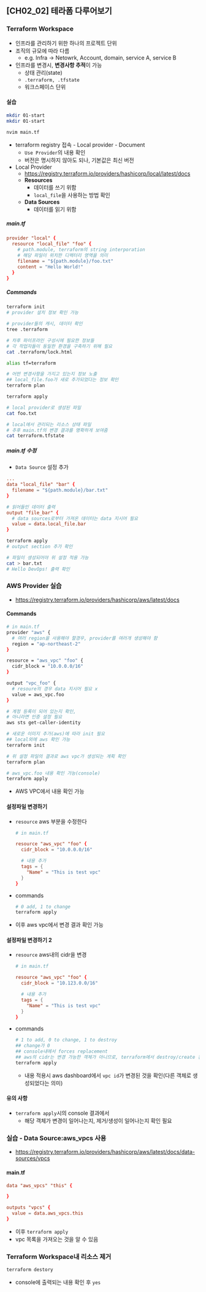 ## [CH02_02] 테라폼 다루어보기

### Terraform Workspace
- 인프라를 관리하기 위한 하나의 프로젝트 단위
- 조직의 규모에 따라 다름
  - e.g. Infra -> Netowrk, Account, domain, service A, service B
- 인프라를 변경시, **변경사항 추적**이 가능
  - 상태 관리(state)
  - `.terraform, .tfstate`
  - 워크스페이스 단위

#### 실습
```bash
mkdir 01-start
mkdir 01-start

nvim main.tf
```
- terraform registry 접속 - Local provider - Document
  - `Use Provider`의 내용 확인
  - 버전은 명시하지 않아도 되나, 기본값은 최신 버전
- Local Provider
  - https://registry.terraform.io/providers/hashicorp/local/latest/docs
  - **Resources**
    - 데이터를 쓰기 위함
    - `local_file`을 사용하는 방법 확인
  - **Data Sources**
    - 데이터를 읽기 위함

##### main.tf
```conf
provider "local" {
  resource "local_file" "foo" {
    # path.module, terraform의 string interporation
    # 해당 파일이 위치한 디렉터리 영역을 의미
    filename = "${path.module}/foo.txt"
    content = "Hello World!"
  }
}
```

##### Commands
```bash
terraform init
# provider 설치 정보 확인 가능

# provider들의 캐시, 데이터 확인
tree .terraform

# 차후 파이프라인 구성시에 필요한 정보들
# 각 작업자들이 동일한 환경을 구축하기 위해 필요
cat .terraform/lock.html

alias tf=terraform

# 어떤 변경사항을 가지고 있는지 정보 노출
## local_file.foo가 새로 추가되었다는 정보 확인
terraform plan

terraform apply

# local provider로 생성된 파일
cat foo.txt

# local에서 관리되는 리소스 상태 파일
# 추후 main.tf의 변경 결과를 명확하게 보여줌
cat terraform.tfstate
```

##### main.tf 수정
- `Data Source` 설정 추가
```conf
... 
data "local_file" "bar" {
  filename = "${path.module}/bar.txt"
}

# 읽어들인 데이터 출력
output "file_bar" {
  # data sources로부터 가져온 데이터는 data 지시어 필요
  value = data.local_file.bar
}
```
```bash
terraform apply
# output section 추가 확인

# 파일이 생성되어야 위 설정 적용 가능
cat > bar.txt
# Hello DevOps! 출력 확인
```

### AWS Provider 실습
- https://registry.terraform.io/providers/hashicorp/aws/latest/docs

#### Commands
```bash
# in main.tf
provider "aws" {
  # 여러 region을 사용해야 할경우, provider를 여러개 생성해야 함
  region = "ap-northeast-2"
}

resource = "aws_vpc" "foo" {
  cidr_block = "10.0.0.0/16"
}

output "vpc_foo" {
  # resoure의 경우 data 지시어 필요 x
  value = aws_vpc.foo
}
```
```bash
# 계정 등록이 되어 있는지 확인,
# 아니라면 인증 설정 필요
aws sts get-caller-identity

# 새로운 이미지 추가(aws)에 따라 init 필요
## local외에 aws 확인 가능
terraform init

# 위 설정 파일의 결과로 aws vpc가 생성되는 계획 확인
terraform plan

# aws_vpc.foo 내용 확인 가능(console)
terraform apply
```
- AWS VPC에서 내용 확인 가능

#### 설정파일 변경하기
- `resource` aws 부분을 수정한다
  ```conf
  # in main.tf

  resource "aws_vpc" "foo" {
    cidr_block = "10.0.0.0/16"

    # 내용 추가
    tags = {
      "Name" = "This is test vpc"
    }
  }
  ```
- commands
  ```bash
  # 0 add, 1 to change
  terraform apply
  ```
- 이후 aws vpc에서 변경 결과 확인 가능

#### 설정파일 변경하기 2
- `resource` aws내의 cidr을 변경
  ```conf
  # in main.tf

  resource "aws_vpc" "foo" {
    cidr_block = "10.123.0.0/16"

    # 내용 추가
    tags = {
      "Name" = "This is test vpc"
    }
  }
  ```
- commands
  ```bash
  # 1 to add, 0 to change, 1 to destroy
  ## change가 0
  ## console내에서 forces replacement
  ## aws의 cidr는 변경 가능한 객체가 아니므로, terraform에서 destroy/create 진행
  terraform apply
  ```
  - 내용 적용시 aws dashboard에서 `vpc id`가 변경된 것을 확인(다른 객체로 생성되었다는 의미)

#### 유의 사항
- `terraform apply`시의 console 결과에서
  - 해당 객체가 변경이 일어나는지, 제거/생성이 일어나는지 확인 필요

### 실습 - Data Source:aws_vpcs 사용
- https://registry.terraform.io/providers/hashicorp/aws/latest/docs/data-sources/vpcs

#### main.tf
```conf
data "aws_vpcs" "this" {

}

outputs "vpcs" {
  value = data.aws_vpcs.this
}
```
- 이후 `terraform apply`
- vpc 목록을 가져오는 것을 알 수 있음

### Terraform Workspace내 리소스 제거
```bash
terraform destory
```
- console에 출력되는 내용 확인 후 `yes`
